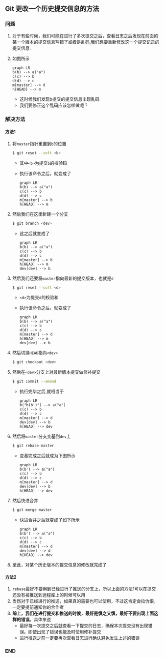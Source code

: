 ## Git 更改一个历史提交信息的方法

### 问题

1. 对于有些时候，我们可能在进行了多次提交之后，查看日志之后发现在前面的某一个版本的提交信息写错了或者是乱码,我们想要重新修改这一个提交记录的提交信息.

2. 如图所示

	```mermaid
	graph LR
	b(b) --> a("a")
	c(c) --> b
	d(d) --> c
	m[master] --> d
	h[HEAD] --> m
	```

	

	- 这时候我们发现b提交的提交信息出现乱码
	- 我们要修正这个乱码应该怎样做呢？

### 解决方法

#### 方法1

1. 将`master`指针重置到`b`的位置

	```bash
	$ git reset --soft <b>
	```

	- 其中`<b>`为提交`b`的校验码

	- 执行该命令之后，就变成了

		```mermaid
		graph LR
		b(b) --> a("a")
		c(c) --> b
		d(d) --> c
		m[master] --> b
		h[HEAD] --> m
		
		```

		

2. 然后我们在这里新建一个分支

	```bash
	$ git branch <dev>
	```

	- 这之后就变成了

		```mermaid
		graph LR
		b(b) --> a("a")
		c(c) --> b
		d(d) --> c
		m[master] --> b
		h[HEAD] --> m
		dev[dev] --> b
		```

		

3. 然后我们还要将`master`指向最新的提交版本，也就是`d`

	```bash
	$ git reset --soft <d>
	```

	- `<d>`为提交`d`的校验和

	- 执行该命令之后，就变成了

		```mermaid
		graph LR
		b(b) --> a("a")
		c(c) --> b
		d(d) --> c
		m[master] --> d
		h[HEAD] --> m
		dev[dev] --> b
		```

		

		

4. 然后切换`HEAD`指向`<dev>`

	```bash
	$ git checkout <dev>
	```

	

5. 然后在`<dev>`分支上对最新版本提交做修补提交

	```bash
	$ git commit --amend
	```

	- 执行完毕之后,就相当于

		```mermaid
		graph LR
		b("b(b')") --> a("a")
		c(c) --> b
		d(d) --> c
		m[master] --> d
		dev[dev] --> b
		h[HEAD] --> dev
		```

		

6. 然后将`master`分支变基到`dev`上

	```bash
	$ git rebase master
	```

	- 变基完成之后就成为下图所示

		```mermaid
		graph LR
		b(b') --> a("a")
		c(c) --> b
		d(d) --> c
		m[master] --> d
		dev[dev] --> b
		h[HEAD] --> dev
		```

		

7. 然后快进合并

	```bash
	$ git merge master
	```

	- 快进合并之后就变成了如下所示

		```mermaid
		graph LR
		b(b') --> a("a")
		c(c) --> b
		d(d) --> c
		m[master] --> d
		dev[dev] --> d
		h[HEAD] --> dev
		```

		

8. 至此，对某个历史版本的提交信息的修改就完成了

#### 方法2

1. `rebase`最好不要用到已经进行了推送的分支上，所以上面的方法1可以在提交还没有被推送到远程库上的时候可以用
2. 当然对于已经进行的推送，如果真的需要也可以使用，不过这肯定会拉仇恨，一定要提前通知你的合作者
3. **综上，我们在进行提交和推送的时候，最好是慎之又慎，最好不要出现上面这样的错误**。具体来说
	- 最好每一次提交之后就查看一下提交的日志，确保本次提交没有出现错误。即使出现了错误也能及时使用修补提交
	- 进行推送之前一定要再次查看日志进行确认避免发生上述的错误

### END

